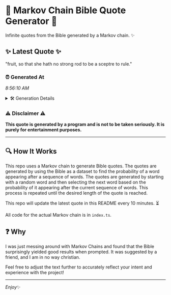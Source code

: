 # 📖 Markov Chain Bible Quote Generator 📖

Infinite quotes from the Bible generated by a Markov chain. ✨

## ✨ Latest Quote ✨
"fruit, so that she hath no strong rod to be a sceptre to rule."

### ⏰ Generated At
*8:56:10 AM*

<details>
    <summary>🛠️ Generation Details</summary>
    <p>
        <strong>🌱 Seed:</strong> fruit,<br>
        <strong>🔄 Iterations:</strong> 13<br>
        <strong>📜 Context History:</strong><br>[ fruit, ]: so<br>[ fruit,, so ]: that<br>[ fruit,, so, that ]: she<br>[ fruit,, so, that, she ]: hath<br>[ fruit,, so, that, she, hath ]: no<br>[ fruit,, so, that, she, hath, no ]: strong<br>[ so, that, she, hath, no, strong ]: rod<br>[ that, she, hath, no, strong, rod ]: to<br>[ she, hath, no, strong, rod, to ]: be<br>[ hath, no, strong, rod, to, be ]: a<br>[ no, strong, rod, to, be, a ]: sceptre<br>[ strong, rod, to, be, a, sceptre ]: to<br>[ rod, to, be, a, sceptre, to ]: rule.<br>
    </p>
</details>

### ⚠️ Disclaimer ⚠️
**This quote is generated by a program and is not to be taken seriously. It is purely for entertainment purposes.**

---

## 🔍 How It Works

This repo uses a Markov chain to generate Bible quotes. The quotes are generated by using the Bible as a dataset to find the probability of a word appearing after a sequence of words. The quotes are generated by starting with a random word and then selecting the next word based on the probability of it appearing after the current sequence of words. This process is repeated until the desired length of the quote is reached.

This repo will update the latest quote in this README every 10 minutes. ⏳

All code for the actual Markov chain is in `index.ts`.

## ❓ Why

I was just messing around with Markov Chains and found that the Bible surprisingly yielded good results when prompted. 
It was suggested by a friend, and I am in no way christian.

Feel free to adjust the text further to accurately reflect your intent and experience with the project!

---

*Enjoy*✨
